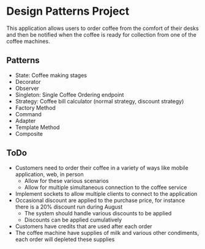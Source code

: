 # Design Patterns Project

This application allows users to order coffee from the comfort of their desks
and then be notified when the coffee is ready for collection from one of the coffee machines.

## Patterns

- State: Coffee making stages
- Decorator
- Observer
- Singleton: Single Coffee Ordering endpoint
- Strategy: Coffee bill calculator (normal strategy, discount strategy)
- Factory Method 
- Command 
- Adapter 
- Template Method 
- Composite 


## ToDo

- Customers need to order their coffee in a variety of ways like mobile application, web, in person
    - Allow for these various scenarios
    - Allow for multiple simultaneous connection to the coffee service
- Implement sockets to allow multiple clients to connect to the application
- Occasional discount are applied to the purchase price, for instance there is a 20% discount run during August
    - The system should handle various discounts to be applied
    - Discounts can be applied cumulatively
- Customers have credits that are used after each order
- The coffee machine have supplies of milk and various other condiments, each order will depleted these supplies
